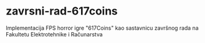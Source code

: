 # zavrsni-rad-617coins
Implementacija FPS horror igre "617Coins" kao sastavnicu završnog rada na Fakultetu Elektrotehnike i Računarstva
